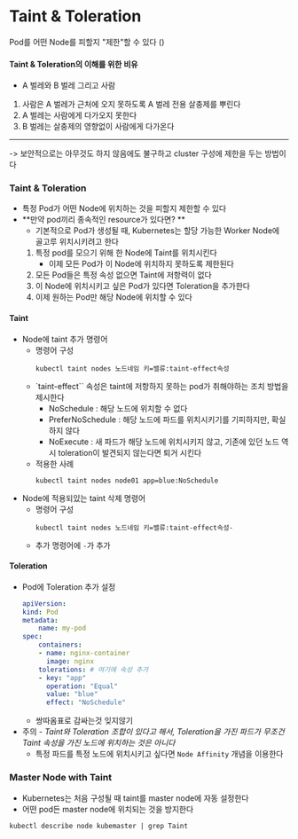 # Taint & Toleration
Pod를 어떤 Node를 피할지 "제한"할 수 있다 ()

#### Taint & Toleration의 이해를 위한 비유
- A 벌레와 B 벌레 그리고 사람
1. 사람은 A 벌레가 근처에 오지 못하도록 A 벌레 전용 살충제를 뿌린다
2. A 벌레는 사람에게 다가오지 못한다
3. B 벌레는 살충제의 영향없이 사람에게 다가온다
---
-> 보안적으로는 아무것도 하지 않음에도 불구하고 cluster 구성에 제한을 두는 방법이다

### Taint & Toleration
- 특정 Pod가 어떤 Node에 위치하는 것을 피할지 제한할 수 있다
- **만약 pod끼리 종속적인 resource가 있다면? **
    - 기본적으로 Pod가 생성될 때, Kubernetes는 할당 가능한 Worker Node에 골고루 위치시키려고 한다
    1. 특정 pod를 모으기 위해 한 Node에 Taint를 위치시킨다
        - 이제 모든 Pod가 이 Node에 위치하지 못하도록 제한된다
    2. 모든 Pod들은 특정 속성 없으면 Taint에 저항력이 없다
    3. 이 Node에 위치시키고 싶은 Pod가 있다면 Toleration을 추가한다
    4. 이제 원하는 Pod만 해당 Node에 위치할 수 있다
#### Taint
- Node에 taint 추가 명령어
    - 명령어 구성
        ```shell
        kubectl taint nodes 노드네임 키=밸류:taint-effect속성
        ```
    - `taint-effect`` 속성은 taint에 저항하지 못하는 pod가 취해야하는 조치 방법을 제시한다
        - NoSchedule : 해당 노드에 위치할 수 없다
        - PreferNoSchedule : 해당 노드에 파드를 위치시키기를 기피하지만, 확실하지 않다
        - NoExecute : 새 파드가 해당 노드에 위치시키지 않고, 기존에 있던 노드 역시 toleration이 발견되지 않는다면 퇴거 시킨다
    - 적용한 사례
        ```shell
        kubectl taint nodes node01 app=blue:NoSchedule
        ```
- Node에 적용되있는 taint 삭제 명령어
    - 명령어 구성
        ```shell
        kubectl taint nodes 노드네임 키=밸류:taint-effect속성-
        ```
    - 추가 명령어에 `-`가 추가
#### Toleration
- Pod에 Toleration 추가 설정
    ```yaml
    apiVersion: 
    kind: Pod
    metadata:
        name: my-pod
    spec:
        containers:
        - name: nginx-container
          image: nginx
        tolerations: # 여기에 속성 추가
        - key: "app"
          operation: "Equal"
          value: "blue"
          effect: "NoSchedule"
    ```
    - 쌍따옴표로 감싸는것 잊지않기
- 주의 - *Taint와 Toleration 조합이 있다고 해서, Toleration을 가진 파드가 무조건 Taint 속성을 가진 노드에 위치하는 것은 아니다*
    - 특정 파드를 특정 노드에 위치시키고 싶다면 `Node Affinity` 개념을 이용한다

### Master Node with Taint
- Kubernetes는 처음 구성될 때 taint를 master node에 자동 설정한다
- 어떤 pod든 master node에 위치되는 것을 방지한다
```shell
kubectl describe node kubemaster | grep Taint
```